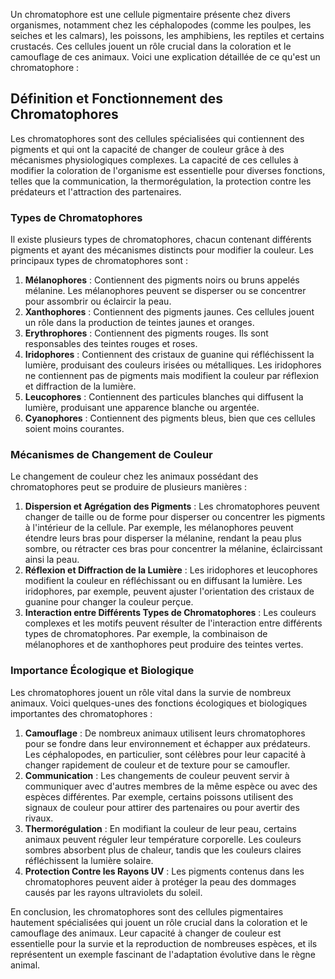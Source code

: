 Un chromatophore est une cellule pigmentaire présente chez divers organismes, notamment chez les céphalopodes (comme les poulpes, les seiches et les calmars), les poissons, les amphibiens, les reptiles et certains crustacés. Ces cellules jouent un rôle crucial dans la coloration et le camouflage de ces animaux. Voici une explication détaillée de ce qu'est un chromatophore :

## Définition et Fonctionnement des Chromatophores

Les chromatophores sont des cellules spécialisées qui contiennent des pigments et qui ont la capacité de changer de couleur grâce à des mécanismes physiologiques complexes. La capacité de ces cellules à modifier la coloration de l'organisme est essentielle pour diverses fonctions, telles que la communication, la thermorégulation, la protection contre les prédateurs et l'attraction des partenaires.

### Types de Chromatophores

Il existe plusieurs types de chromatophores, chacun contenant différents pigments et ayant des mécanismes distincts pour modifier la couleur. Les principaux types de chromatophores sont :

1. **Mélanophores** : Contiennent des pigments noirs ou bruns appelés mélanine. Les mélanophores peuvent se disperser ou se concentrer pour assombrir ou éclaircir la peau.
2. **Xanthophores** : Contiennent des pigments jaunes. Ces cellules jouent un rôle dans la production de teintes jaunes et oranges.
3. **Erythrophores** : Contiennent des pigments rouges. Ils sont responsables des teintes rouges et roses.
4. **Iridophores** : Contiennent des cristaux de guanine qui réfléchissent la lumière, produisant des couleurs irisées ou métalliques. Les iridophores ne contiennent pas de pigments mais modifient la couleur par réflexion et diffraction de la lumière.
5. **Leucophores** : Contiennent des particules blanches qui diffusent la lumière, produisant une apparence blanche ou argentée.
6. **Cyanophores** : Contiennent des pigments bleus, bien que ces cellules soient moins courantes.

### Mécanismes de Changement de Couleur

Le changement de couleur chez les animaux possédant des chromatophores peut se produire de plusieurs manières :

1. **Dispersion et Agrégation des Pigments** : Les chromatophores peuvent changer de taille ou de forme pour disperser ou concentrer les pigments à l'intérieur de la cellule. Par exemple, les mélanophores peuvent étendre leurs bras pour disperser la mélanine, rendant la peau plus sombre, ou rétracter ces bras pour concentrer la mélanine, éclaircissant ainsi la peau.
2. **Réflexion et Diffraction de la Lumière** : Les iridophores et leucophores modifient la couleur en réfléchissant ou en diffusant la lumière. Les iridophores, par exemple, peuvent ajuster l'orientation des cristaux de guanine pour changer la couleur perçue.
3. **Interaction entre Différents Types de Chromatophores** : Les couleurs complexes et les motifs peuvent résulter de l'interaction entre différents types de chromatophores. Par exemple, la combinaison de mélanophores et de xanthophores peut produire des teintes vertes.

### Importance Écologique et Biologique

Les chromatophores jouent un rôle vital dans la survie de nombreux animaux. Voici quelques-unes des fonctions écologiques et biologiques importantes des chromatophores :

1. **Camouflage** : De nombreux animaux utilisent leurs chromatophores pour se fondre dans leur environnement et échapper aux prédateurs. Les céphalopodes, en particulier, sont célèbres pour leur capacité à changer rapidement de couleur et de texture pour se camoufler.
2. **Communication** : Les changements de couleur peuvent servir à communiquer avec d'autres membres de la même espèce ou avec des espèces différentes. Par exemple, certains poissons utilisent des signaux de couleur pour attirer des partenaires ou pour avertir des rivaux.
3. **Thermorégulation** : En modifiant la couleur de leur peau, certains animaux peuvent réguler leur température corporelle. Les couleurs sombres absorbent plus de chaleur, tandis que les couleurs claires réfléchissent la lumière solaire.
4. **Protection Contre les Rayons UV** : Les pigments contenus dans les chromatophores peuvent aider à protéger la peau des dommages causés par les rayons ultraviolets du soleil.

En conclusion, les chromatophores sont des cellules pigmentaires hautement spécialisées qui jouent un rôle crucial dans la coloration et le camouflage des animaux. Leur capacité à changer de couleur est essentielle pour la survie et la reproduction de nombreuses espèces, et ils représentent un exemple fascinant de l'adaptation évolutive dans le règne animal.